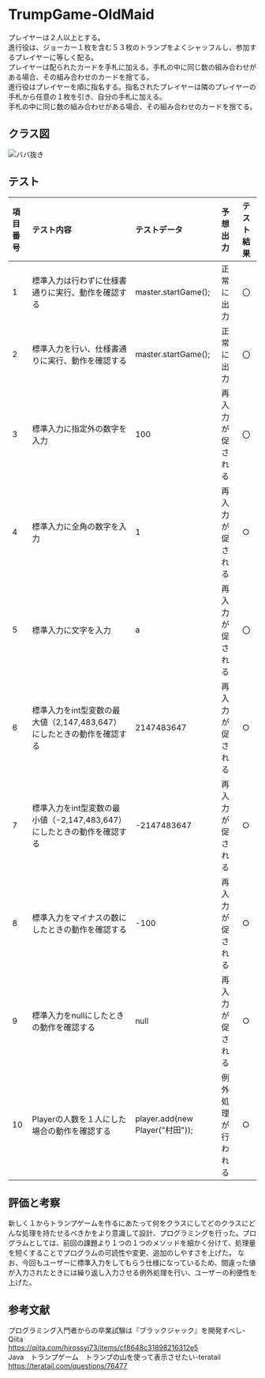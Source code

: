 # TrumpGame-OldMaid

プレイヤーは２人以上とする。  
進行役は、ジョーカー１枚を含む５３枚のトランプをよくシャッフルし、参加するプレイヤーに等しく配る。  
プレイヤーは配られたカードを手札に加える。手札の中に同じ数の組み合わせがある場合、その組み合わせのカードを捨てる。  
進行役はプレイヤーを順に指名する。指名されたプレイヤーは隣のプレイヤーの手札から任意の１枚を引き、自分の手札に加える。  
手札の中に同じ数の組み合わせがある場合、その組み合わせのカードを捨てる。


## クラス図
![ババ抜き](https://user-images.githubusercontent.com/57606507/109086804-a3d99700-774f-11eb-8b4d-ec89a76a8230.jpg)

## テスト
|項目番号|テスト内容|テストデータ|予想出力|テスト結果|
|:----|:----|:----|:----|:----|
|1|標準入力は行わずに仕様書通りに実行、動作を確認する|master.startGame();|正常に出力|〇|
|2|標準入力を行い、仕様書通りに実行、動作を確認する|master.startGame();|正常に出力|〇|
|3|標準入力に指定外の数字を入力|100|再入力が促される|〇|
|4|標準入力に全角の数字を入力|1|再入力が促される|○|
|5|標準入力に文字を入力|a|再入力が促される|〇|
|6|標準入力をint型変数の最大値（2,147,483,647）にしたときの動作を確認する|2147483647|再入力が促される|○|
|7|標準入力をint型変数の最小値（-2,147,483,647）にしたときの動作を確認する|-2147483647|再入力が促される|○|
|8|標準入力をマイナスの数にしたときの動作を確認する|-100|再入力が促される|○|
|9|標準入力をnullにしたときの動作を確認する|null|再入力が促される|○|
|10|Playerの人数を１人にした場合の動作を確認する|player.add(new Player("村田"));|例外処理が行われる|○|

## 評価と考察
新しく１からトランプゲームを作るにあたって何をクラスにしてどのクラスにどんな処理を持たせるべきかをより意識して設計、プログラミングを行った。プログラムとしては、前回の課題より１つの１つのメソッドを細かく分けて、処理量を短くすることでプログラムの可読性や変更、追加のしやすさを上げた。
なお、今回もユーザーに標準入力をしてもらう仕様になっているため、間違った値が入力されたときには繰り返し入力させる例外処理を行い、ユーザーの利便性を上げた。

## 参考文献
プログラミング入門者からの卒業試験は『ブラックジャック』を開発すべし-Qiita  
https://qiita.com/hirossyi73/items/cf8648c31898216312e5  
Java　トランプゲーム　トランプの山を使って表示させたい-teratail  
https://teratail.com/questions/76477
